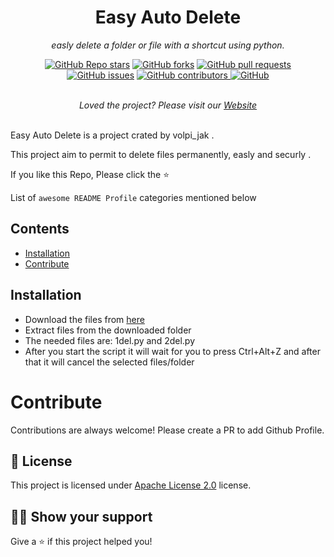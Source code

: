 <h1 align="center">Easy Auto Delete</h1>
<p align="center"><i>easly delete a folder or file with a shortcut using python.</i></p>
<div align="center">
  <a href="https://github.com/volpijak12/easy-auto-delete/stargazers"><img alt="GitHub Repo stars" src="https://img.shields.io/github/stars/volpijak12/easy-auto-delete" alt="Stars Badge"/></a>
<a href="https://github.com/volpijak12/easy-auto-delete/network/members"><img alt="GitHub forks" src="https://img.shields.io/github/forks/volpijak12/easy-auto-delete" alt="Forks Badge"/></a>
<a href="https://github.com/volpijak12/easy-auto-delete/pulls"><img alt="GitHub pull requests" src="https://img.shields.io/github/issues-pr/volpijak12/easy-auto-delete" alt="Pull Requests Badge"/></a>
<a href="https://github.com/volpijak12/easy-auto-delete/issues"><img alt="GitHub issues" src="https://img.shields.io/github/issues/volpijak12/easy-auto-delete" alt="Issues Badge"/></a>
<a href="https://github.com/volpijak12/easy-auto-remove/graphs/contributors"><img alt="GitHub contributors" <img alt="GitHub contributors" src="https://img.shields.io/github/contributors/volpijak12/easy-auto-delete"</a>
<a href="https://github.com/volpijak12/easy-auto-delete/blob/master/LICENSE"><img alt="GitHub" src="https://img.shields.io/github/license/volpijak12/easy-auto-delete" alt="License Badge"/></a>
</div>
<br>
<p align="center"><i>Loved the project? Please visit our <a href="">Website</a></i></p>
<br>
Easy Auto Delete is a project crated by volpi_jak .

This project aim to permit to delete files permanently, easly and securly .

If you like this Repo, Please click the :star:

List of `awesome README Profile` categories mentioned below

## Contents
  - [Installation](#installation)
  - [Contribute](#contribute)

## Installation

- Download the files from <a href="https://github.com/volpijak12/easy-auto-delete">here</a>  
- Extract files from the downloaded folder
- The needed files are: 1del.py and 2del.py
- After you start the script it will wait for you to press Ctrl+Alt+Z and after that it will cancel the selected files/folder 


# Contribute

Contributions are always welcome! Please create a PR to add Github Profile.

## :pencil: License

This project is licensed under [Apache License 2.0](https://www.apache.org/licenses/LICENSE-2.0) license.

## :man_astronaut: Show your support

Give a ⭐️ if this project helped you!
